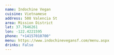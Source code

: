 ```yaml
---
name: Indochine Vegan
cuisine: Vietnamese
address: 508 Valencia St
area: Mission District
lat: 37.7646261
lon: -122.4221595
phone: "+14157010700"
menu: https://www.indochinevegansf.com/menu.aspx
drinks: False
---
```

